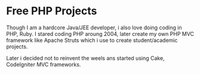 Free PHP Projects
=================
<p>Though I am a hardcore Java/JEE developer, i also love doing coding in PHP, Ruby. I stared coding PHP aroung 2004, later create my own PHP MVC framework like Apache Struts which i use to create student/academic projects.</p>

<p>Later i decided not to reinvent the weels ans started using Cake, CodeIgniter MVC frameworks.</p>
